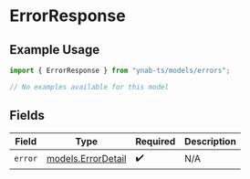 # ErrorResponse

## Example Usage

```typescript
import { ErrorResponse } from "ynab-ts/models/errors";

// No examples available for this model
```

## Fields

| Field                                             | Type                                              | Required                                          | Description                                       |
| ------------------------------------------------- | ------------------------------------------------- | ------------------------------------------------- | ------------------------------------------------- |
| `error`                                           | [models.ErrorDetail](../../models/errordetail.md) | :heavy_check_mark:                                | N/A                                               |